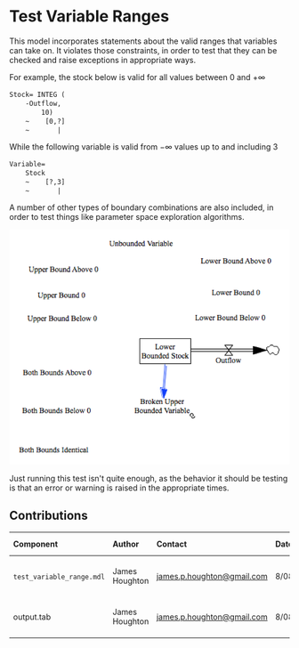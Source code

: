 Test Variable Ranges
=========

This model incorporates statements about the valid ranges that variables can take on. It violates those constraints, in order to test that they can be checked and raise exceptions in appropriate ways.

For example, the stock below is valid for all values between $0$ and $+\infty$

```
Stock= INTEG (
	-Outflow,
		10)
	~	 [0,?]
	~		|
```

While the following variable is valid from $-\infty$ values up to and including $3$

```
Variable=
	Stock
	~	 [?,3]
	~		|
```

A number of other types of boundary combinations are also included, in order to test things like parameter space exploration algorithms.

![Vensim screenshot](vensim_screenshot.png)


Just running this test isn't quite enough, as the behavior it should be testing is that an error or warning is raised in the appropriate times.


Contributions
-------------

| Component                         | Author          | Contact                    | Date    | Software Version        |
|:--------------------------------- |:--------------- |:-------------------------- |:------- |:----------------------- |
| `test_variable_range.mdl`                     | James Houghton  | james.p.houghton@gmail.com | 8/08/17 | Vensim DSS 6.4E DP for Mac  |
| output.tab                        | James Houghton  | james.p.houghton@gmail.com | 8/08/17 | Vensim DSS 6.4E DP for Mac  |
